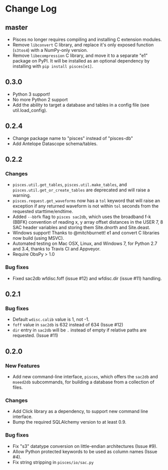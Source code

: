 # Change Log

## master

* Pisces no longer requires compiling and installing C extension modules.
* Remove `libconvert` C library, and replace it's only exposed function (`s3tos4`)
  with a NumPy-only version.
* Remove `libecompression` C library, and move it to a separate "e1" package on PyPI.
  It will be installed as an optional dependency by installing with `pip install pisces[e1]`.

## 0.3.0

* Python 3 support!
* No more Python 2 support
* Add the ability to target a database and tables in a config file (see util.load_config).

## 0.2.4

* Change package name to "pisces" instead of "pisces-db"
* Add Antelope Datascope schema/tables.


## 0.2.2

### Changes

* `pisces.util.get_tables`, `pisces.util.make_tables`, and
  `pisces.util.get_or_create_tables` are deprecated and will raise a warning.
* `pisces.request.get_waveforms` now has a `tol` keyword that will raise an
  exception if any returned waveform is not within `tol` seconds from the
  requested starttime/endtime.
* Added `--bbfk` flag to `pisces sac2db`, which uses the broadband f-k (BBFK)
  convention of reading x, y array offset distances in the USER 7, 8 SAC
  header variables and storing them Site.dnorth and Site.deast.
* Windows support!  Thanks to @mitchburnett!  e1 and convert C libraries now
  build (using MSVC).
* Automated testing on Mac OSX, Linux, and Windows 7, for Python 2.7 and 3.4,
  thanks to Travis CI and Appveyor.
* Require ObsPy > 1.0

### Bug fixes

* Fixed sac2db wfdisc.foff (issue #12) and wfdisc.dir (issue #11) handling.


## 0.2.1

### Bug fixes

* Default `wdisc.calib` value is 1, not -1.
* `foff` value in `sac2db` is 632 instead of 634 (Issue #12)
* `dir` entry in `sac2db` will be `.` instead of empty if relative paths are
   requested. (Issue #11)


## 0.2.0

### New Features

* Add new command-line interface, `pisces`, which offers the `sac2db` and
  `mseed2db` subcommands, for building a database from a collection of files.

### Changes

* Add Click library as a dependency, to support new command line interface.
* Bump the required SQLAlchemy version to at least 0.9.

### Bug fixes

* Fix "s3" datatype conversion on little-endian architectures (Issue #9).
* Allow Python protected keywords to be used as column names (Issue #4).
* Fix string stripping in `pisces/io/sac.py`
